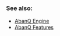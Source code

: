 ### See also: 
*  [AbanQ Engine](https://github.com/falbujer/AbanQ)
*  [AbanQ Features](https://github.com/falbujer/AbanQ-Features)
